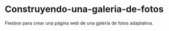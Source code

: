 # Construyendo-una-galeria-de-fotos
 Flexbox para crear una página web de una galería de fotos adaptativa.
